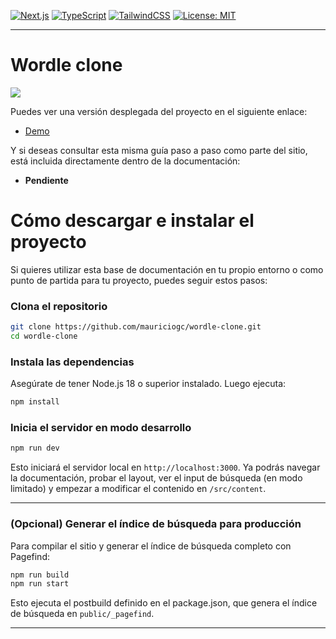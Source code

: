 [![Next.js](https://img.shields.io/badge/Next.js-15%2B-blue?logo=next.js)](https://nextjs.org/)
[![TypeScript](https://img.shields.io/badge/TypeScript-5.x-blue?logo=typescript)](https://www.typescriptlang.org/)
[![TailwindCSS](https://img.shields.io/badge/TailwindCSS-4.x-06b6d4?logo=tailwindcss)](https://tailwindcss.com/)
[![License: MIT](https://img.shields.io/badge/license-MIT-green.svg)](https://opensource.org/licenses/MIT)

---

# Wordle clone

![](https://cdn-images-1.medium.com/max/1600/1*g6yehfUoGnjog0GDn9t5xA.gif)

Puedes ver una versión desplegada del proyecto en el siguiente enlace:

- [Demo](https://wordle-clone-chi-sandy.vercel.app/)

Y si deseas consultar esta misma guía paso a paso como parte del sitio, está incluida directamente dentro de la documentación:

- **Pendiente**

# Cómo descargar e instalar el proyecto

Si quieres utilizar esta base de documentación en tu propio entorno o como punto de partida para tu proyecto, puedes seguir estos pasos:

### Clona el repositorio

```bash
git clone https://github.com/mauriciogc/wordle-clone.git
cd wordle-clone
```

### Instala las dependencias

Asegúrate de tener Node.js 18 o superior instalado. Luego ejecuta:

```bash
npm install
```

### Inicia el servidor en modo desarrollo

```bash
npm run dev
```

Esto iniciará el servidor local en `http://localhost:3000`. Ya podrás navegar la documentación, probar el layout, ver el input de búsqueda (en modo limitado) y empezar a modificar el contenido en `/src/content`.

---

### (Opcional) Generar el índice de búsqueda para producción

Para compilar el sitio y generar el índice de búsqueda completo con Pagefind:

```bash
npm run build
npm run start
```

Esto ejecuta el postbuild definido en el package.json, que genera el índice de búsqueda en `public/_pagefind`.

---
